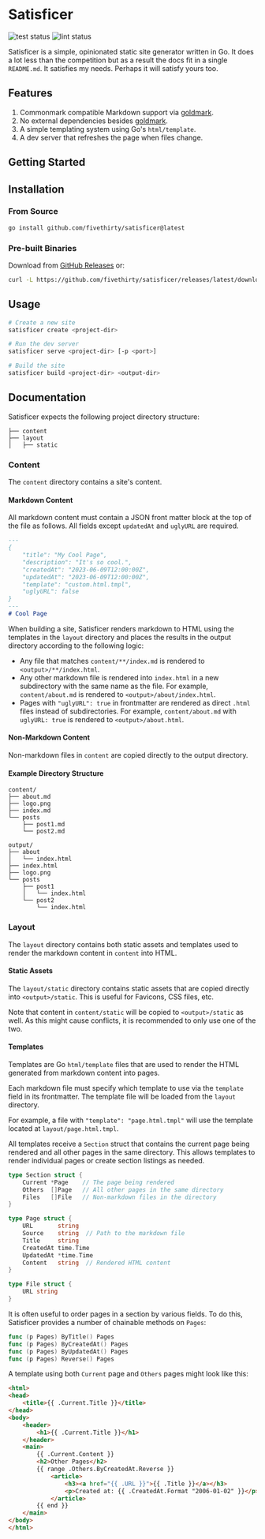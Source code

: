 # Satisficer

![test status](https://github.com/fivethirty/satisficer/actions/workflows/test.yml/badge.svg)
![lint status](https://github.com/fivethirty/satisficer/actions/workflows/lint.yml/badge.svg)


Satisficer is a simple, opinionated static site generator written in Go. It does
a lot less than the competition but as a result the docs fit in a single `README.md`.
It satisfies my needs. Perhaps it will satisfy yours too.

## Features

1. Commonmark compatible Markdown support via [goldmark](https://github.com/yuin/goldmark).
2. No external dependencies besides [goldmark](https://github.com/yuin/goldmark).
3. A simple templating system using Go's `html/template`.
4. A dev server that refreshes the page when files change.

## Getting Started

## Installation

### From Source
```bash
go install github.com/fivethirty/satisficer@latest
```

### Pre-built Binaries
Download from [GitHub Releases](https://github.com/fivethirty/satisficer/releases) or:

```bash
curl -L https://github.com/fivethirty/satisficer/releases/latest/download/satisficer-linux-amd64.tar.gz | tar -xz
```

## Usage

```bash
# Create a new site
satisficer create <project-dir>

# Run the dev server
satisficer serve <project-dir> [-p <port>]

# Build the site
satisficer build <project-dir> <output-dir>
```

## Documentation

Satisficer expects the following project directory structure:

```
├── content
├── layout
│   ├── static
```

### Content

The `content` directory contains a site's content.

#### Markdown Content

All markdown content must contain a JSON front matter block at the top of the
file as follows. All fields except `updatedAt` and `uglyURL` are required.

```markdown
---
{
    "title": "My Cool Page",
    "description": "It's so cool.",
    "createdAt": "2023-06-09T12:00:00Z",
    "updatedAt": "2023-06-09T12:00:00Z",
    "template": "custom.html.tmpl",
    "uglyURL": false
}
---
# Cool Page
```

When building a site, Satisficer renders markdown to HTML using the templates in
the `layout` directory and places the results in the output directory according
to the following logic:

- Any file that matches `content/**/index.md` is rendered to `<output>/**/index.html`.
- Any other markdown file is rendered into `index.html` in a new subdirectory
  with the same name as the file. For example, `content/about.md` is rendered to
  `<output>/about/index.html`.
- Pages with `"uglyURL": true` in frontmatter are rendered as direct `.html` files
  instead of subdirectories. For example, `content/about.md` with `uglyURL: true`
  is rendered to `<output>/about.html`.

#### Non-Markdown Content

Non-markdown files in `content` are copied directly to the output directory.


#### Example Directory Structure

```
content/
├── about.md
├── logo.png
├── index.md
└── posts
    ├── post1.md
    └── post2.md

output/
├── about
│   └── index.html
├── index.html
├── logo.png
└── posts
    ├── post1
    │   └── index.html
    └── post2
        └── index.html
```
### Layout

The `layout` directory contains both static assets and templates used to
render the markdown content in `content` into HTML.

#### Static Assets

The `layout/static` directory contains static assets that are copied directly
into `<output>/static`. This is useful for Favicons, CSS files, etc.

Note that content in `content/static` will be copied to `<output>/static` as
well. As this might cause conflicts, it is recommended to only use one of the
two.


#### Templates

Templates are Go `html/template` files that are used to render the HTML
generated from markdown content into pages.

Each markdown file must specify which template to use via the `template` field
in its frontmatter. The template file will be loaded from the `layout`
directory.

For example, a file with `"template": "page.html.tmpl"` will use the template
located at `layout/page.html.tmpl`.

All templates receive a `Section` struct that contains the current page being
rendered and all other pages in the same directory. This allows templates to
render individual pages or create section listings as needed.

```go
type Section struct {
	Current *Page    // The page being rendered
	Others  []Page   // All other pages in the same directory
	Files   []File   // Non-markdown files in the directory
}

type Page struct {
	URL       string
	Source    string  // Path to the markdown file
	Title     string
	CreatedAt time.Time
	UpdatedAt *time.Time
	Content   string  // Rendered HTML content
}

type File struct {
	URL string
}
```

It is often useful to order pages in a section by various fields. To do this,
Satisficer provides a number of chainable methods on `Pages`:

```go
func (p Pages) ByTitle() Pages
func (p Pages) ByCreatedAt() Pages
func (p Pages) ByUpdatedAt() Pages
func (p Pages) Reverse() Pages
```

A template using both `Current` page and `Others` pages might look like this:

```html
<html>
<head>
    <title>{{ .Current.Title }}</title>
</head>
<body>
    <header>
        <h1>{{ .Current.Title }}</h1>
    </header>
    <main>
        {{ .Current.Content }}
        <h2>Other Pages</h2>
        {{ range .Others.ByCreatedAt.Reverse }}
            <article>
                <h3><a href="{{ .URL }}">{{ .Title }}</a></h3>
                <p>Created at: {{ .CreatedAt.Format "2006-01-02" }}</p>
            </article>
        {{ end }}
    </main>
</body>
</html>
```
